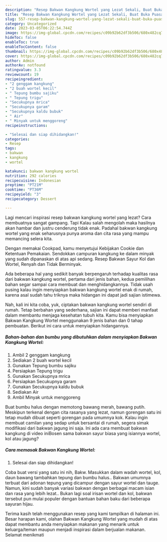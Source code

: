 ```yaml
---
description: "Resep Bakwan Kangkung Wortel yang Lezat Sekali, Buat Buka Puasa Menggugah Selera"
title: "Resep Bakwan Kangkung Wortel yang Lezat Sekali, Buat Buka Puasa Menggugah Selera"
slug: 557-resep-bakwan-kangkung-wortel-yang-lezat-sekali-buat-buka-puasa-menggugah-selera
category: Uncategorized
date: 2023-03-05T06:22:54.744Z
image: https://img-global.cpcdn.com/recipes/c09b92b62df3b506/680x482cq70/bakwan-kangkung-wortel-foto-resep-utama.jpg
hideToc: false
enableToc: true
enableTocContent: false
thumbnail: https://img-global.cpcdn.com/recipes/c09b92b62df3b506/680x482cq70/bakwan-kangkung-wortel-foto-resep-utama.jpg
cover: https://img-global.cpcdn.com/recipes/c09b92b62df3b506/680x482cq70/bakwan-kangkung-wortel-foto-resep-utama.jpg
author: Admin
authorAv: notfound
ratingvalue: 3.3
reviewcount: 19
recipeingredient:
- "2 genggam kangkung"
- "2 buah wortel kecil"
- " Tepung bumbu sajiku"
- " Tepung trigu"
- "Secukupnya mrica"
- "Secukupnya garam"
- "Secukupnya kaldu bubuk"
- " Air"
- " Minyak untuk menggoreng"
recipeinstructions:

- "Selesai dan siap dihidangkan!"
categories:
- Resep
tags:
- bakwan
- kangkung
- wortel

katakunci: bakwan kangkung wortel 
nutrition: 292 calories
recipecuisine: Indonesian
preptime: "PT21M"
cooktime: "PT36M"
recipeyield: "3"
recipecategory: Dessert

---
```



Lagi mencari inspirasi resep bakwan kangkung wortel yang lezat? Cara membuatnya sangat gampang. Tapi Kalau salah mengolah maka hasilnya akan hambar dan justru cenderung tidak enak. Padahal bakwan kangkung wortel yang enak seharusnya punya aroma dan cita rasa yang mampu memancing selera kita.


Dengan memakai Cookpad, kamu menyetujui Kebijakan Cookie dan Ketentuan Pemakaian. Sendokkan campuran kangkung ke dalam minyak yang sudah dipanaskan di atas api sedang. Resep Bakwan Sayur Kol dan Wortel, Renyah dan Tidak Berminyak.

Ada beberapa hal yang sedikit banyak berpengaruh terhadap kualitas rasa dari bakwan kangkung wortel, pertama dari jenis bahan, kedua pemilihan bahan segar sampai cara membuat dan menghidangkannya. Tidak usah pusing kalau ingin menyiapkan bakwan kangkung wortel enak di rumah, karena asal sudah tahu triknya maka hidangan ini dapat jadi sajian istimewa.


Nah, kali ini kita coba, yuk, ciptakan bakwan kangkung wortel sendiri di rumah. Tetap berbahan yang sederhana, sajian ini dapat memberi manfaat dalam membantu menjaga kesehatan tubuh kita. Kamu bisa menyiapkan Bakwan Kangkung Wortel menggunakan 9 jenis bahan dan 0 tahap pembuatan. Berikut ini cara untuk menyiapkan hidangannya.

<!--inarticleads1-->

##### Bahan-bahan dan bumbu yang dibutuhkan dalam menyiapkan Bakwan Kangkung Wortel:

1. Ambil 2 genggam kangkung
1. Sediakan 2 buah wortel kecil
1. Gunakan  Tepung bumbu sajiku
1. Persiapkan  Tepung trigu
1. Gunakan Secukupnya mrica
1. Persiapkan Secukupnya garam
1. Gunakan Secukupnya kaldu bubuk
1. Sediakan  Air
1. Ambil  Minyak untuk menggoreng


Buat bumbu halus dengan memotong bawang merah, bawang putih. Meskipun terkenal dengan cita rasanya yang lezat, namun gorengan satu ini tetap mudah dibuat seperti gorengan pada umumnya kok. Kalau ingin membuat camilan yang sedap untuk bersantai di rumah, segera simak modifikasi dari bakwan jagung ini saja. Ini ada cara membuat bakwan kangkung di video iniBosen sama bakwan sayur biasa yang isiannya wortel, kol atau jagung? 

<!--inarticleads2-->

##### Cara memasak Bakwan Kangkung Wortel:


1. Selesai dan siap dihidangkan!

Coba buat versi yang satu ini nih, Bakw. Masukkan dalam wadah wortel, kol, daun bawang tambahkan tepung dan bumbu halus.. Bakwan umumnya terbuat dari adonan tepung yang dicampur dengan sayur wortel dan tauge. Namun, kini sudah banyak variasi bakwan dengan berbagai macam isian dan rasa yang lebih lezat.. Bukan lagi soal irisan wortel dan kol, bakwan tersebut pun mulai populer dengan bantuan bahan baku dari beberapa sayuran hijau. 

Terima kasih telah menggunakan resep yang kami tampilkan di halaman ini. Besar harapan kami, olahan Bakwan Kangkung Wortel yang mudah di atas dapat membantu anda menyiapkan makanan yang menarik untuk keluarga/teman maupun menjadi inspirasi dalam berjualan makanan. Selamat menikmati
